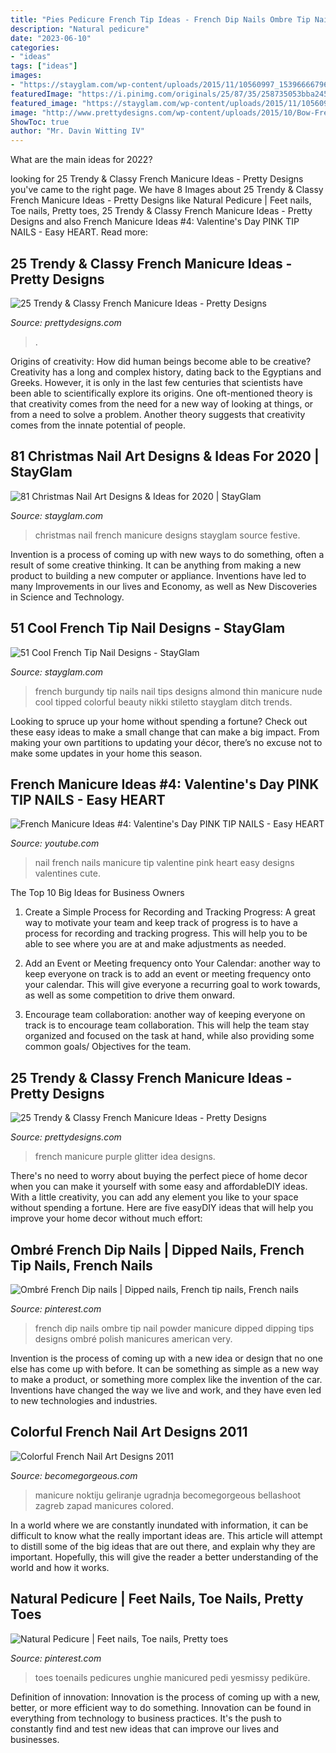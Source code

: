 ```yaml
---
title: "Pies Pedicure French Tip Ideas - French Dip Nails Ombre Tip Nail Powder Manicure Dipped Dipping Tips Designs Ombré Polish Manicures American Very"
description: "Natural pedicure"
date: "2023-06-10"
categories:
- "ideas"
tags: ["ideas"]
images:
- "https://stayglam.com/wp-content/uploads/2015/11/10560997_1539666679612731_378278378_n.jpg"
featuredImage: "https://i.pinimg.com/originals/25/87/35/258735053bba24561a09c3e760e3473d.jpg"
featured_image: "https://stayglam.com/wp-content/uploads/2015/11/10560997_1539666679612731_378278378_n.jpg"
image: "http://www.prettydesigns.com/wp-content/uploads/2015/10/Bow-French-Manicure-Idea.jpg"
ShowToc: true
author: "Mr. Davin Witting IV"
---
```



What are the main ideas for 2022?
 

	

		
looking for 25 Trendy &amp; Classy French Manicure Ideas - Pretty Designs you've came to the right page. We have 8 Images about 25 Trendy &amp; Classy French Manicure Ideas - Pretty Designs like Natural Pedicure | Feet nails, Toe nails, Pretty toes, 25 Trendy &amp; Classy French Manicure Ideas - Pretty Designs and also French Manicure Ideas #4: Valentine&#039;s Day PINK TIP NAILS - Easy HEART. Read more:
		
    
## 25 Trendy &amp; Classy French Manicure Ideas - Pretty Designs

<img loading=lazy src="http://www.prettydesigns.com/wp-content/uploads/2015/10/Bow-French-Manicure-Idea.jpg" onerror="this.onerror=null;this.src='https://tse2.mm.bing.net/th?id=OIP.ru20bX4ohZZWXHdzpQuKmAHaJ4&amp;pid=15.1';" alt="25 Trendy &amp; Classy French Manicure Ideas - Pretty Designs">

_Source: prettydesigns.com_

>. 

	

Origins of creativity: How did human beings become able to be creative?
Creativity has a long and complex history, dating back to the Egyptians and Greeks. However, it is only in the last few centuries that scientists have been able to scientifically explore its origins. One oft-mentioned theory is that creativity comes from the need for a new way of looking at things, or from a need to solve a problem. Another theory suggests that creativity comes from the innate potential of people.

    
## 81 Christmas Nail Art Designs &amp; Ideas For 2020 | StayGlam

<img loading=lazy src="https://stayglam.com/wp-content/uploads/2015/11/10560997_1539666679612731_378278378_n.jpg" onerror="this.onerror=null;this.src='https://tse1.mm.bing.net/th?id=OIP.hXglB-7c_wB9w5uBLVywcQHaHa&amp;pid=15.1';" alt="81 Christmas Nail Art Designs &amp; Ideas for 2020 | StayGlam">

_Source: stayglam.com_

>christmas nail french manicure designs stayglam source festive. 

	

Invention is a process of coming up with new ways to do something, often a result of some creative thinking. It can be anything from making a new product to building a new computer or appliance. Inventions have led to many Improvements in our lives and Economy, as well as New Discoveries in Science and Technology.

    
## 51 Cool French Tip Nail Designs - StayGlam

<img loading=lazy src="https://stayglam.com/wp-content/uploads/2016/02/nikki_makeup7.jpg" onerror="this.onerror=null;this.src='https://tse4.mm.bing.net/th?id=OIP.wRnfdafbk4w4iVo8D3-mDQHaHa&amp;pid=15.1';" alt="51 Cool French Tip Nail Designs - StayGlam">

_Source: stayglam.com_

>french burgundy tip nails nail tips designs almond thin manicure nude cool tipped colorful beauty nikki stiletto stayglam ditch trends. 

	

Looking to spruce up your home without spending a fortune? Check out these easy ideas to make a small change that can make a big impact. From making your own partitions to updating your décor, there’s no excuse not to make some updates in your home this season.

    
## French Manicure Ideas #4: Valentine&#039;s Day PINK TIP NAILS - Easy HEART

<img loading=lazy src="https://i.ytimg.com/vi/VrEciIF_THw/maxresdefault.jpg" onerror="this.onerror=null;this.src='https://tse2.mm.bing.net/th?id=OIP.FkmIQlJqx9Vmw-jarYxZmwHaEK&amp;pid=15.1';" alt="French Manicure Ideas #4: Valentine&#039;s Day PINK TIP NAILS - Easy HEART">

_Source: youtube.com_

>nail french nails manicure tip valentine pink heart easy designs valentines cute. 

	

The Top 10 Big Ideas for Business Owners
1. Create a Simple Process for Recording and Tracking Progress: A great way to motivate your team and keep track of progress is to have a process for recording and tracking progress. This will help you to be able to see where you are at and make adjustments as needed.
2. Add an Event or Meeting frequency onto Your Calendar: another way to keep everyone on track is to add an event or meeting frequency onto your calendar. This will give everyone a recurring goal to work towards, as well as some competition to drive them onward.

3. Encourage team collaboration: another way of keeping everyone on track is to encourage team collaboration. This will help the team stay organized and focused on the task at hand, while also providing some common goals/ Objectives for the team.


    
## 25 Trendy &amp; Classy French Manicure Ideas - Pretty Designs

<img loading=lazy src="https://www.prettydesigns.com/wp-content/uploads/2015/10/Purple-Glitter-French-Manicure-Idea.jpg" onerror="this.onerror=null;this.src='https://tse1.mm.bing.net/th?id=OIP.cM9rxl1oXFVZRdnMM4CfWgHaHa&amp;pid=15.1';" alt="25 Trendy &amp; Classy French Manicure Ideas - Pretty Designs">

_Source: prettydesigns.com_

>french manicure purple glitter idea designs. 

	

There's no need to worry about buying the perfect piece of home decor when you can make it yourself with some easy and affordableDIY ideas. With a little creativity, you can add any element you like to your space without spending a fortune. Here are five easyDIY ideas that will help you improve your home decor without much effort: 

    
## Ombré French Dip Nails | Dipped Nails, French Tip Nails, French Nails

<img loading=lazy src="https://i.pinimg.com/originals/25/87/35/258735053bba24561a09c3e760e3473d.jpg" onerror="this.onerror=null;this.src='https://tse2.mm.bing.net/th?id=OIP.zO2jxXtUC8Rr3U_t2UGEBAHaJ4&amp;pid=15.1';" alt="Ombré French Dip nails | Dipped nails, French tip nails, French nails">

_Source: pinterest.com_

>french dip nails ombre tip nail powder manicure dipped dipping tips designs ombré polish manicures american very. 

	

Invention is the process of coming up with a new idea or design that no one else has come up with before. It can be something as simple as a new way to make a product, or something more complex like the invention of the car. Inventions have changed the way we live and work, and they have even led to new technologies and industries.

    
## Colorful French Nail Art Designs 2011

<img loading=lazy src="https://static.becomegorgeous.com/img/arts/2011/Feb/11/3803/nail_art_french.jpg" onerror="this.onerror=null;this.src='https://tse3.mm.bing.net/th?id=OIP.b5KfNKi70Q7GRYFqfNw6zwHaJ3&amp;pid=15.1';" alt="Colorful French Nail Art Designs 2011">

_Source: becomegorgeous.com_

>manicure noktiju geliranje ugradnja becomegorgeous bellashoot zagreb zapad manicures colored. 

	

In a world where we are constantly inundated with information, it can be difficult to know what the really important ideas are. This article will attempt to distill some of the big ideas that are out there, and explain why they are important. Hopefully, this will give the reader a better understanding of the world and how it works.

    
## Natural Pedicure | Feet Nails, Toe Nails, Pretty Toes

<img loading=lazy src="https://i.pinimg.com/736x/45/1f/50/451f50b6bedcaf452f9b07cdd33eaf0f.jpg" onerror="this.onerror=null;this.src='https://tse2.mm.bing.net/th?id=OIP.NQno2Z6CXR6KQM7zQtNkkQHaHU&amp;pid=15.1';" alt="Natural Pedicure | Feet nails, Toe nails, Pretty toes">

_Source: pinterest.com_

>toes toenails pedicures unghie manicured pedi yesmissy pediküre. 

	

Definition of innovation:
Innovation is the process of coming up with a new, better, or more efficient way to do something. Innovation can be found in everything from technology to business practices. It's the push to constantly find and test new ideas that can improve our lives and businesses.

